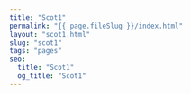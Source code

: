 ```yaml
---
title: "Scot1"
permalink: "{{ page.fileSlug }}/index.html"
layout: "scot1.html"
slug: "scot1"
tags: "pages"
seo:
  title: "Scot1"
  og_title: "Scot1"
---
```



